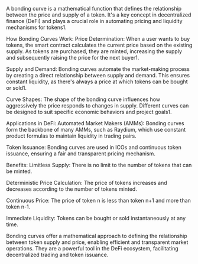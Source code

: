A bonding curve is a mathematical function that defines the relationship between the price and supply of a token. It's a key concept in decentralized finance (DeFi) and plays a crucial role in automating pricing and liquidity mechanisms for tokens1.

How Bonding Curves Work:
Price Determination: When a user wants to buy tokens, the smart contract calculates the current price based on the existing supply. As tokens are purchased, they are minted, increasing the supply and subsequently raising the price for the next buyer1.

Supply and Demand: Bonding curves automate the market-making process by creating a direct relationship between supply and demand. This ensures constant liquidity, as there's always a price at which tokens can be bought or sold1.

Curve Shapes: The shape of the bonding curve influences how aggressively the price responds to changes in supply. Different curves can be designed to suit specific economic behaviors and project goals1.

Applications in DeFi:
Automated Market Makers (AMMs): Bonding curves form the backbone of many AMMs, such as Raydium, which use constant product formulas to maintain liquidity in trading pairs.

Token Issuance: Bonding curves are used in ICOs and continuous token issuance, ensuring a fair and transparent pricing mechanism.

Benefits:
Limitless Supply: There is no limit to the number of tokens that can be minted.

Deterministic Price Calculation: The price of tokens increases and decreases according to the number of tokens minted.

Continuous Price: The price of token n is less than token n+1 and more than token n-1.

Immediate Liquidity: Tokens can be bought or sold instantaneously at any time.

Bonding curves offer a mathematical approach to defining the relationship between token supply and price, enabling efficient and transparent market operations. They are a powerful tool in the DeFi ecosystem, facilitating decentralized trading and token issuance.

